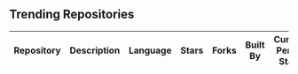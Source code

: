 ## Trending Repositories

| Repository | Description | Language | Stars | Forks | Built By | Current Period Stars |
|------------|-------------|----------|-------|-------|----------|---------------------|

